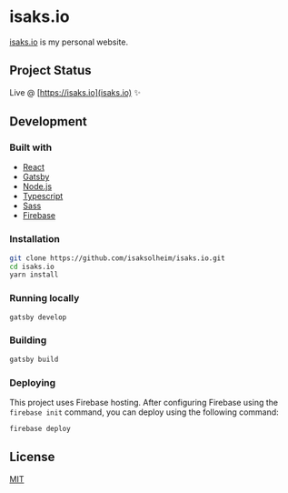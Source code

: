 # isaks.io

[isaks.io](https://isaks.io) is my personal website.

## Project Status

Live @ [https://isaks.io](isaks.io) ✨

## Development

### Built with

- [React](https://reactjs.org/)
- [Gatsby](https://www.gatsbyjs.com/)
- [Node.js](https://nodejs.org/en/)
- [Typescript](https://www.typescriptlang.org/)
- [Sass](https://sass-lang.com/)
- [Firebase](https://firebase.google.com/)

### Installation

```bash
git clone https://github.com/isaksolheim/isaks.io.git
cd isaks.io
yarn install
```

### Running locally

```bash
gatsby develop
```

### Building

```bash
gatsby build
```

### Deploying

This project uses Firebase hosting. After configuring Firebase using the `firebase init` command, you can deploy using the following command:

```bash
firebase deploy
```

## License

[MIT](https://choosealicense.com/licenses/mit/)
